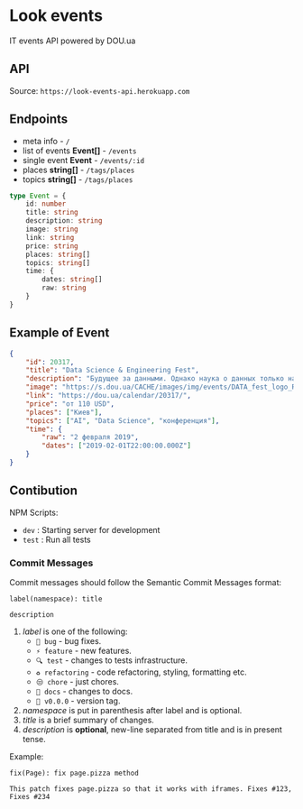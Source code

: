 # Look events

IT events API powered by DOU.ua

## API

Source: `https://look-events-api.herokuapp.com`

## Endpoints

-   meta info - `/`
-   list of events **Event[]** - `/events`
-   single event **Event** - `/events/:id`
-   places **string[]** - `/tags/places`
-   topics **string[]** - `/tags/places`

```ts
type Event = {
    id: number
    title: string
    description: string
    image: string
    link: string
    price: string
    places: string[]
    topics: string[]
    time: {
        dates: string[]
        raw: string
    }
}
```

## Example of Event

```json
{
    "id": 20317,
    "title": "Data Science & Engineering Fest",
    "description": "Будущее за данными. Однако наука о данных только начинает по-настоящему набирать обороты.",
    "image": "https://s.dou.ua/CACHE/images/img/events/DATA_fest_logo_RGB/41bd00fde4f9c738c997ffedd6495674.png",
    "link": "https://dou.ua/calendar/20317/",
    "price": "от 110 USD",
    "places": ["Киев"],
    "topics": ["AI", "Data Science", "конференция"],
    "time": {
        "raw": "2 февраля 2019",
        "dates": ["2019-02-01T22:00:00.000Z"]
    }
}
```

## Contibution

NPM Scripts:

-   `dev` : Starting server for development
-   `test` : Run all tests

### Commit Messages

Commit messages should follow the Semantic Commit Messages format:

```
label(namespace): title

description
```

1.  _label_ is one of the following:
    -   `🐞 bug` - bug fixes.
    -   `⚡️ feature` - new features.
    -   `🔍 test` - changes to tests infrastructure.
    -   `♻️ refactoring` - code refactoring, styling, formatting etc.
    -   `😒 chore` - just chores.
    -   `📝 docs` - changes to docs.
    -   `🔖 v0.0.0` - version tag.
2.  _namespace_ is put in parenthesis after label and is optional.
3.  _title_ is a brief summary of changes.
4.  _description_ is **optional**, new-line separated from title and is in present tense.

Example:

```
fix(Page): fix page.pizza method

This patch fixes page.pizza so that it works with iframes. Fixes #123, Fixes #234
```
